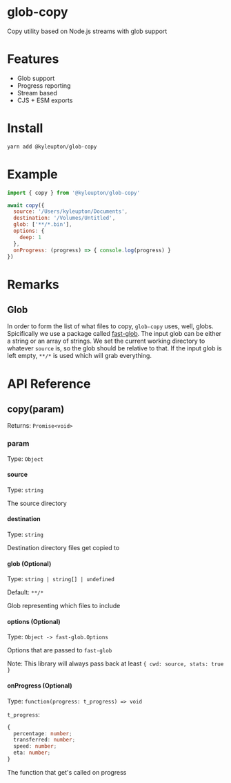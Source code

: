 # glob-copy
Copy utility based on Node.js streams with glob support

# Features
* Glob support
* Progress reporting
* Stream based
* CJS + ESM exports

# Install

```bash
yarn add @kyleupton/glob-copy
```

# Example

```javascript
import { copy } from '@kyleupton/glob-copy'

await copy({
  source: '/Users/kyleupton/Documents',
  destination: '/Volumes/Untitled',
  glob: ['**/*.bin'],
  options: {
    deep: 1
  },
  onProgress: (progress) => { console.log(progress) }
})
```

# Remarks

## Glob

In order to form the list of what files to copy, `glob-copy` uses, well, globs. Spicifically we use a package called [fast-glob](https://www.npmjs.com/package/fast-glob). The input glob can be either a string or an array of strings. We set the current working directory to whatever `source` is, so the glob should be relative to that. If the input glob is left empty, `**/*` is used which will grab everything.

# API Reference

## copy(param)
Returns: `Promise<void>`

### param

Type: `Object`

#### source

Type: `string`

The source directory

#### destination

Type: `string`

Destination directory files get copied to

#### glob (Optional)

Type: `string | string[] | undefined`

Default: `**/*`

Glob representing which files to include

#### options (Optional)

Type: `Object -> fast-glob.Options`

Options that are passed to `fast-glob`

Note: This library will always pass back at least `{ cwd: source, stats: true }`

#### onProgress (Optional)

Type: `function(progress: t_progress) => void`

`t_progress`:

```typescript
{
  percentage: number;
  transferred: number;
  speed: number;
  eta: number;
}
```

The function that get's called on progress

